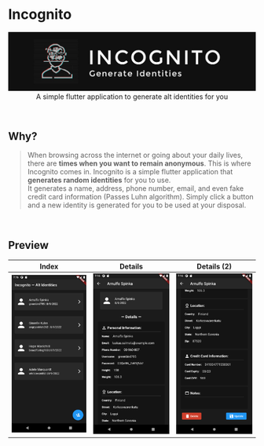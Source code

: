 # Incognito
<p align = "center">
  <img src="GitHub Assets\Banner.jpg" width="800"> <br>
  A simple flutter application to generate alt identities for you <br>
</p>
<br>

## Why?
> When browsing across the internet or going about your daily lives, there are **times when you want to remain anonymous**. This is where Incognito comes in. Incognito is a simple flutter application that **generates random identities** for you to use. <br>
It generates a name, address, phone number, email, and even fake credit card information (Passes Luhn algorithm). 
Simply click a button and a new identity is generated for you to be used at your disposal. 
<br>

## Preview
Index                      |  Details                  |  Details (2)
  :-------------------------:|:-------------------------:|:-------------------------:
  <img src="GitHub Assets\screenshots\1.png" width="200">|  <img src="GitHub Assets\screenshots\2.png" width="200">| <img src="GitHub Assets\screenshots\3.png" width="200">